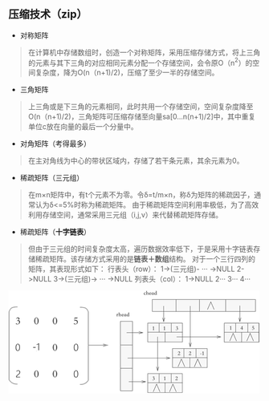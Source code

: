 


## 压缩技术（zip）
- 对称矩阵
>  在计算机中存储数组时，创造一个对称矩阵，采用压缩存储方式，将上三角的元素与其下三角的对应相同元素分配一个存储空间，会令原O（n$^2$）的空间复杂度，降为O(n（n+1)/2)，压缩了至少一半的存储空间。
- 三角矩阵
>上三角或是下三角的元素相同，此时共用一个存储空间，空间复杂度降至O(n（n+1)/2)，三角矩阵可压缩存储至向量sa[0...n(n+1)/2]中，其中重复单位c放在向量的最后一个分量中。
- 对角矩阵（考得最多）
>在主对角线为中心的带状区域内，存储了若干条元素，其余元素为0。
- 稀疏矩阵（三元组）
>在m×n矩阵中，有t个元素不为零。令δ=t$/$m×n，称δ为矩阵的稀疏因子，通常认为δ<=5%时称为稀疏矩阵。
由于稀疏矩阵空间利用率极低，为了高效利用存储空间，通常采用三元组（i,j,v）来代替稀疏矩阵存储。
- 稀疏矩阵（**十字链表**）
>但由于三元组的时间复杂度太高，遍历数据效率低下，于是采用十字链表存储稀疏矩阵。该存储方式采用的是**链表＋数组**结构。
>对于一个三行四列的矩阵，其表现形式如下：
>行表头（row）：
>1->(三元组)- ··· ->NULL
>2->NULL
>3->(三元组)-> ··· ->NULL
>列表头（col）：
>1->NULL
>2···
>3···
>4···

![十字链表存储](/imgs/2025-07-03/Ik4pTHqu5mpWmTNZ.gif)
<!--stackedit_data:
eyJoaXN0b3J5IjpbLTgxMDIxNTg4MCw5NDE5MTk5NF19
-->